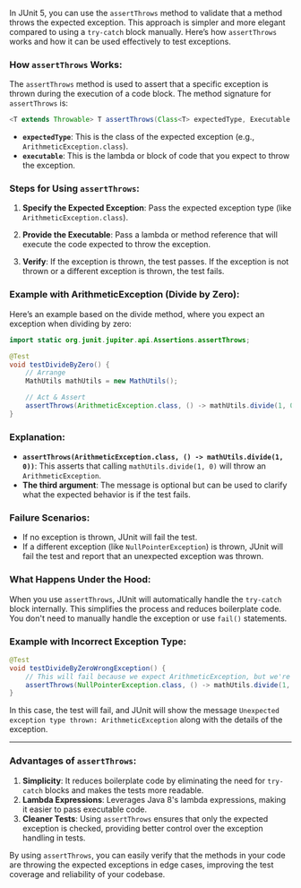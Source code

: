 In JUnit 5, you can use the `assertThrows` method to validate that a method throws the expected exception. This approach is simpler and more elegant compared to using a `try-catch` block manually. Here’s how `assertThrows` works and how it can be used effectively to test exceptions.

### **How `assertThrows` Works:**

The `assertThrows` method is used to assert that a specific exception is thrown during the execution of a code block. The method signature for `assertThrows` is:

```java
<T extends Throwable> T assertThrows(Class<T> expectedType, Executable executable);
```

- **`expectedType`**: This is the class of the expected exception (e.g., `ArithmeticException.class`).
- **`executable`**: This is the lambda or block of code that you expect to throw the exception.

### **Steps for Using `assertThrows`:**

1. **Specify the Expected Exception**: 
   Pass the expected exception type (like `ArithmeticException.class`).
   
2. **Provide the Executable**: 
   Pass a lambda or method reference that will execute the code expected to throw the exception.

3. **Verify**: 
   If the exception is thrown, the test passes. If the exception is not thrown or a different exception is thrown, the test fails.

### **Example with ArithmeticException (Divide by Zero)**:

Here’s an example based on the divide method, where you expect an exception when dividing by zero:

```java
import static org.junit.jupiter.api.Assertions.assertThrows;

@Test
void testDivideByZero() {
    // Arrange
    MathUtils mathUtils = new MathUtils();

    // Act & Assert
    assertThrows(ArithmeticException.class, () -> mathUtils.divide(1, 0), "Divide by 0 should throw ArithmeticException");
}
```

### **Explanation:**
- **`assertThrows(ArithmeticException.class, () -> mathUtils.divide(1, 0))`**: This asserts that calling `mathUtils.divide(1, 0)` will throw an `ArithmeticException`.
- **The third argument**: The message is optional but can be used to clarify what the expected behavior is if the test fails.

### **Failure Scenarios:**
- If no exception is thrown, JUnit will fail the test.
- If a different exception (like `NullPointerException`) is thrown, JUnit will fail the test and report that an unexpected exception was thrown.

### **What Happens Under the Hood:**

When you use `assertThrows`, JUnit will automatically handle the `try-catch` block internally. This simplifies the process and reduces boilerplate code. You don't need to manually handle the exception or use `fail()` statements.

### **Example with Incorrect Exception Type:**

```java
@Test
void testDivideByZeroWrongException() {
    // This will fail because we expect ArithmeticException, but we're incorrectly expecting NullPointerException
    assertThrows(NullPointerException.class, () -> mathUtils.divide(1, 0), "Divide by 0 should throw ArithmeticException");
}
```

In this case, the test will fail, and JUnit will show the message `Unexpected exception type thrown: ArithmeticException` along with the details of the exception.

---

### **Advantages of `assertThrows`:**
1. **Simplicity**: It reduces boilerplate code by eliminating the need for `try-catch` blocks and makes the tests more readable.
2. **Lambda Expressions**: Leverages Java 8's lambda expressions, making it easier to pass executable code.
3. **Cleaner Tests**: Using `assertThrows` ensures that only the expected exception is checked, providing better control over the exception handling in tests.

By using `assertThrows`, you can easily verify that the methods in your code are throwing the expected exceptions in edge cases, improving the test coverage and reliability of your codebase.
